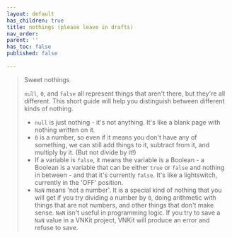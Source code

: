 ```yaml
---
layout: default
has_children: true
title: nothings (please leave in drafts)
nav_order: 
parent: ''
has_toc: false
published: false

---
```

> Sweet nothings
>
> `null`, `0`, and `false` all represent things that aren't there, but they're all different. This short guide will help you distinguish between different kinds of nothing.
>
> * `null` is just nothing - it's not anything. It's like a blank page with nothing written on it.
> * `0` is a number, so even if it means you don't have any of something, we can still add things to it, subtract from it, and multiply by it. (But not divide by it!)
> * If a variable is `false`, it means the variable is a Boolean - a Boolean is a variable that can be either `true` or `false` and nothing in between - and that it's currently `false`. It's like a lightswitch, currently in the 'OFF' position.
> * `NaN` means 'not a number'. It is a special kind of nothing that you will get if you try dividing a number by `0`, doing arithmetic with things that are not numbers, and other things that don't make sense. `NaN` isn't useful in programming logic. If you try to save a `NaN` value in a VNKit project, VNKit will produce an error and refuse to save. 